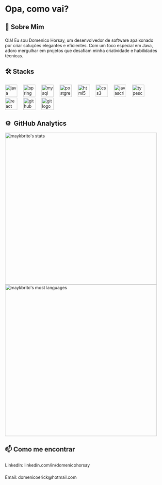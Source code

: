 <h1 align="left">Opa, como vai?</h1>

###

<h2 align="left">👋 Sobre Mim</h2>

###

<p align="left">Olá! Eu sou Domenico Horsay, um desenvolvedor de software apaixonado por criar soluções elegantes e eficientes. Com um foco especial em Java, adoro mergulhar em projetos que desafiam minha criatividade e habilidades técnicas.</p>

###

<h2 align="left">🛠  Stacks</h2>

###

<div align="left">
  <img src="https://cdn.jsdelivr.net/gh/devicons/devicon/icons/java/java-original.svg" height="40" alt="java logo"  />
  <img width="12" />
  <img src="https://cdn.jsdelivr.net/gh/devicons/devicon/icons/spring/spring-original.svg" height="40" alt="spring logo"  />
  <img width="12" />
  <img src="https://cdn.jsdelivr.net/gh/devicons/devicon/icons/mysql/mysql-original.svg" height="40" alt="mysql logo"  />
  <img width="12" />
  <img src="https://cdn.jsdelivr.net/gh/devicons/devicon/icons/postgresql/postgresql-original.svg" height="40" alt="postgresql logo"  />
  <img width="12" />
  <img src="https://cdn.jsdelivr.net/gh/devicons/devicon/icons/html5/html5-original.svg" height="40" alt="html5 logo"  />
  <img width="12" />
  <img src="https://cdn.jsdelivr.net/gh/devicons/devicon/icons/css3/css3-original.svg" height="40" alt="css3 logo"  />
  <img width="12" />
  <img src="https://cdn.jsdelivr.net/gh/devicons/devicon/icons/javascript/javascript-original.svg" height="40" alt="javascript logo"  />
  <img width="12" />
  <img src="https://cdn.jsdelivr.net/gh/devicons/devicon/icons/typescript/typescript-original.svg" height="40" alt="typescript logo"  />
  <img width="12" />
  <img src="https://cdn.jsdelivr.net/gh/devicons/devicon/icons/react/react-original.svg" height="40" alt="react logo"  />
  <img width="12" />
  <img src="https://cdn.jsdelivr.net/gh/devicons/devicon/icons/github/github-original.svg" height="40" alt="github logo"  />
  <img width="12" />
  <img src="https://cdn.jsdelivr.net/gh/devicons/devicon/icons/git/git-original.svg" height="40" alt="git logo"  />
</div>

###

## ⚙️ &nbsp;GitHub Analytics

<p align="left">
<img width="500em" src="https://github-readme-stats.vercel.app/api?username=DomenicoHorsay&show_icons=true&theme=onedark" alt="maykbrito's stats"/>
<img width="500" src="https://github-readme-stats.vercel.app/api/top-langs/?username=DomenicoHorsay&layout=compact&theme=onedark" alt="maykbrito's most languages"/>
</p>

###

<h2 align="left">📫 Como me encontrar</h2>

###

<p align="left">LinkedIn: linkedin.com/in/domenicohorsay</p>

###

<p align="left">Email: domenicoerick@hotmail.com</p>

###
